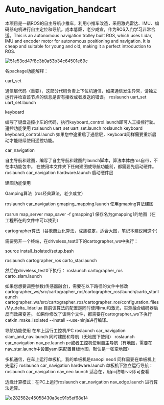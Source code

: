 # Auto_navigation_handcart
本项目是一辆ROS的自主导航小推车，利用小推车改造，采用激光雷达、IMU、编码器电机进行自主定位和导航。成本低廉，老少咸宜，作为ROS入门学习非常合适。This is an autonomous navigation trolley built ROS, which uses Lidar, IMU and encoder motor for autonomous positioning and navigation. It is cheap and suitable for young and old, making it a perfect introduction to ROS.

![51e53cd47f8c3b0a53b34c64501e69c](https://user-images.githubusercontent.com/84019859/232469754-c3c7c19c-d5f9-486c-8619-1b0e48ae8898.jpg)

各package功能解释：

uart_set

通信层代码（重要），这部分代码负责上下位机通信，如果通信发生异常，请独立运行并检查该节点的信息是否有接收或者发送的错误。
roslaunch uart_set uart_set.launch 


keyboard

编写了键盘遥控小车的代码，执行keyboard_control.launch即可人工操控行驶。
遥控功能使用
roslaunch uart_set uart_set.launch
roslaunch keyboard keyboard_control.launch 
如果您中途重启了通信层，keyboard同样需要重新启动才能继续使用遥控功能。


car_navigation 

自主导航和建图，编写了自主导航和建图的launch脚本，算法本体由ros自带，不在本功能包中。
在使用本文件夹下任何建图或导航功能前，都需要先启动硬件。
roslaunch car_navigation hardware.launch 启动硬件层

建图功能使用

Gamping算法（ros经典算法，老少咸宜）

roslaunch car_navigation gmaping_mapping.launch 使用gmaping算法建图

rosrun map_server map_saver -f gmapping1 保存名为gmapping1的地图（在工程所在的文件中可以找到）

cartographer算法（谷歌商业化算法，成熟稳定，适合大图，笔记本建议用这个）

需要另开一个终端，在driveless_test0下的cartographer_ws中执行：

source install_isolated/setup.bash

roslaunch cartographer_ros carto_star.launch

然后在driveless_test0下执行：
roslaunch cartographer_ros carto_slam.launch

如果您想要调整参数(传感器融合)，需要在以下路径的文件中修改
cartographer_ws/src/cartographer_ros/cartographer_ros/launch/carto_star.launch
cartographer_ws/src/cartographer_ros/cartographer_ros/configuration_files/My_delta_lidar.lua
目前该算法的配置是同时使用imu和激光，实测融合编码器后反而效果变差。
如果你修改了该两个文件，都需要在cartographer_ws下执行catkin_make_isolated --install --use-ninja进行编译。

导航功能使用
在车上运行工控机/PC
roslaunch car_navigation slam_and_nav.launch 同时建图和导航（无地图下使用）
roslaunch car_navigation nav_pc.launch  pc或者工控机使用自主导航（有地图，需要在nav_star.launch中设置yaml来配置目标地图，默认是一张空地图）

多机通信，在车上运行单板机，我的单板机是nanopi neo4
同样需要在单板机上先运行 roslaunch car_navigation hardware.launch
单板机下独立运行导航：roslaunch car_navigation nav_neo.launch 适合在，用pc终端rviz即可查看

边缘计算模式：在PC上运行roslaunch car_navigation nav_edge.launch 进行算法运算。

![e282582e45058430a3ec91b5ef68e14](https://user-images.githubusercontent.com/84019859/232469930-fcb0ad56-5f2d-4548-8096-922f7cd20c88.png)
